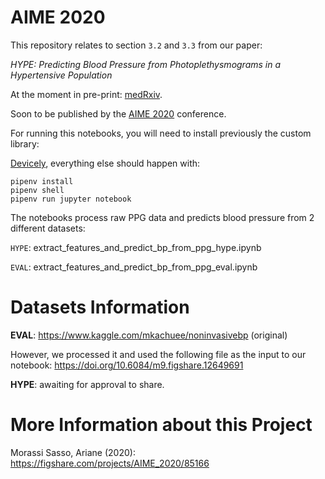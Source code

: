# AIME 2020

This repository relates to section `3.2` and `3.3` from our paper:

*HYPE: Predicting Blood Pressure from Photoplethysmograms in a Hypertensive Population*

At the moment in pre-print: [medRxiv](https://www.medrxiv.org/content/10.1101/2020.05.27.20107243v1).

Soon to be published by the [AIME 2020](http://aime20.aimedicine.info/) conference.

For running this notebooks, you will need to install previously the custom library: 

[Devicely](https://github.com/hpi-dhc/devicely), everything else should happen with:
```
pipenv install
pipenv shell
pipenv run jupyter notebook
```

The notebooks process raw PPG data and predicts blood pressure from 2 different datasets:

`HYPE`: extract_features_and_predict_bp_from_ppg_hype.ipynb

`EVAL`: extract_features_and_predict_bp_from_ppg_eval.ipynb

# Datasets Information

**EVAL**: https://www.kaggle.com/mkachuee/noninvasivebp (original)

However, we processed it and used the following file as the input to our notebook: https://doi.org/10.6084/m9.figshare.12649691


**HYPE**: awaiting for approval to share.

# More Information about this Project

Morassi Sasso, Ariane (2020): https://figshare.com/projects/AIME_2020/85166
